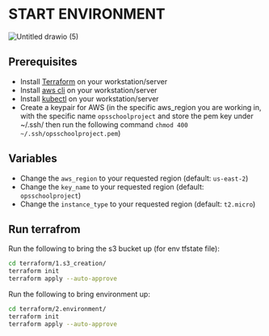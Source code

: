 # START ENVIRONMENT

![Untitled drawio (5)](https://user-images.githubusercontent.com/57751780/230722852-b6c97871-f7e3-4dc2-b681-323a6c0aa5c3.png)




## Prerequisites
- Install [Terraform](https://learn.hashicorp.com/tutorials/terraform/install-cli) on your workstation/server
- Install [aws cli](https://docs.aws.amazon.com/cli/latest/userguide/install-cliv2.html) on your workstation/server
- Install [kubectl](https://kubernetes.io/docs/tasks/tools/install-kubectl/) on your workstation/server
- Create a keypair for AWS (in the specific aws_region you are working in, with the specific name ```opsschoolproject``` and store the pem key under ~/.ssh/ then run the following command ```chmod 400 ~/.ssh/opsschoolproject.pem```)

## Variables
- Change the ```aws_region``` to your requested region (default: ```us-east-2```)
- Change the ```key_name``` to your requested region (default: ```opsschoolproject```)
- Change the ```instance_type``` to your requested region (default: ```t2.micro```)

## Run terrafrom
Run the following to bring the s3 bucket up (for env tfstate file):
```bash
cd terraform/1.s3_creation/
terraform init
terraform apply --auto-approve
```

Run the following to bring environment up:
```bash
cd terraform/2.environment/
terraform init
terraform apply --auto-approve
```
